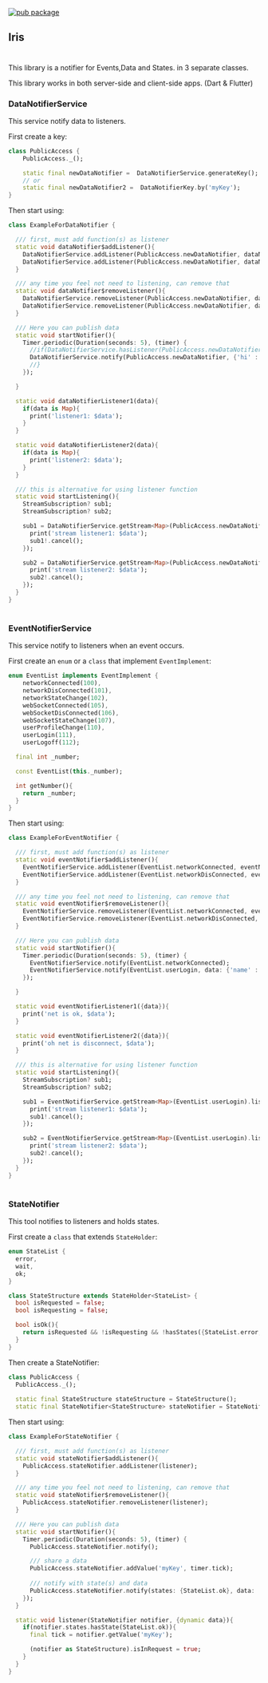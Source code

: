 [//]: # ([![Dart CI]&#40;https://github.com/dart-lang/args/actions/workflows/test-package.yml/badge.svg&#41;]&#40;https://github.com/dart-lang/args/actions/workflows/test-package.yml&#41;)
[![pub package](https://img.shields.io/pub/v/args.svg)](https://pub.dev/packages/args)

## Iris
# 
This library is a notifier for Events,Data and States. in 3 separate classes.

This library works in both server-side and client-side apps. (Dart & Flutter)


### DataNotifierService

This service notify data to listeners.

First create a key:

```dart
class PublicAccess {
    PublicAccess._();

    static final newDataNotifier =  DataNotifierService.generateKey();
    // or
    static final newDataNotifier2 =  DataNotifierKey.by('myKey');
}
```

Then start using:

```dart
class ExampleForDataNotifier {

  /// first, must add function(s) as listener
  static void dataNotifier$addListener(){
    DataNotifierService.addListener(PublicAccess.newDataNotifier, dataNotifierListener1);
    DataNotifierService.addListener(PublicAccess.newDataNotifier, dataNotifierListener2);
  }

  /// any time you feel not need to listening, can remove that
  static void dataNotifier$removeListener(){
    DataNotifierService.removeListener(PublicAccess.newDataNotifier, dataNotifierListener1);
    DataNotifierService.removeListener(PublicAccess.newDataNotifier, dataNotifierListener2);
  }

  /// Here you can publish data
  static void startNotifier(){
    Timer.periodic(Duration(seconds: 5), (timer) {
      //if(DataNotifierService.hasListener(PublicAccess.newDataNotifier)){
      DataNotifierService.notify(PublicAccess.newDataNotifier, {'hi' : 'user', 'tick' : '${timer.tick}'});
      //}
    });

  }

  static void dataNotifierListener1(data){
    if(data is Map){
      print('listener1: $data');
    }
  }

  static void dataNotifierListener2(data){
    if(data is Map){
      print('listener2: $data');
    }
  }

  /// this is alternative for using listener function
  static void startListening(){
    StreamSubscription? sub1;
    StreamSubscription? sub2;

    sub1 = DataNotifierService.getStream<Map>(PublicAccess.newDataNotifier).listen((data) {
      print('stream listener1: $data');
      sub1!.cancel();
    });

    sub2 = DataNotifierService.getStream<Map>(PublicAccess.newDataNotifier).listen((data) {
      print('stream listener2: $data');
      sub2!.cancel();
    });
  }
}
```
# 
# 
### EventNotifierService

This service notify to listeners when an event occurs.

First create an `enum` or a `class` that implement `EventImplement`:

```dart
enum EventList implements EventImplement {
    networkConnected(100),
    networkDisConnected(101),
    networkStateChange(102),
    webSocketConnected(105),
    webSocketDisConnected(106),
    webSocketStateChange(107),
    userProfileChange(110),
    userLogin(111),
    userLogoff(112);

  final int _number;

  const EventList(this._number);

  int getNumber(){
    return _number;
  }
}
```

Then start using:

```dart
class ExampleForEventNotifier {

  /// first, must add function(s) as listener
  static void eventNotifier$addListener(){
    EventNotifierService.addListener(EventList.networkConnected, eventNotifierListener1);
    EventNotifierService.addListener(EventList.networkDisConnected, eventNotifierListener2);
  }

  /// any time you feel not need to listening, can remove that
  static void eventNotifier$removeListener(){
    EventNotifierService.removeListener(EventList.networkConnected, eventNotifierListener1);
    EventNotifierService.removeListener(EventList.networkDisConnected, eventNotifierListener2);
  }

  /// Here you can publish data
  static void startNotifier(){
    Timer.periodic(Duration(seconds: 5), (timer) {
      EventNotifierService.notify(EventList.networkConnected);
      EventNotifierService.notify(EventList.userLogin, data: {'name' : 'user-name'});
    });

  }

  static void eventNotifierListener1({data}){
    print('net is ok, $data');
  }

  static void eventNotifierListener2({data}){
    print('oh net is disconnect, $data');
  }

  /// this is alternative for using listener function
  static void startListening(){
    StreamSubscription? sub1;
    StreamSubscription? sub2;

    sub1 = EventNotifierService.getStream<Map>(EventList.userLogin).listen((data) {
      print('stream listener1: $data');
      sub1!.cancel();
    });

    sub2 = EventNotifierService.getStream<Map>(EventList.userLogin).listen((data) {
      print('stream listener2: $data');
      sub2!.cancel();
    });
  }
}
```
# 
# 
### StateNotifier

This tool notifies to listeners and holds states.

First create a `class` that extends `StateHolder`:

```dart
enum StateList {
  error,
  wait,
  ok;
}

class StateStructure extends StateHolder<StateList> {
  bool isRequested = false;
  bool isRequesting = false;

  bool isOk(){
    return isRequested && !isRequesting && !hasStates({StateList.error, StateList.wait});
  }
}
```

Then create a StateNotifier:

```dart
class PublicAccess {
  PublicAccess._();
  
  static final StateStructure stateStructure = StateStructure();
  static final StateNotifier<StateStructure> stateNotifier = StateNotifier(stateStructure);
```

Then start using:

```dart
class ExampleForStateNotifier {

  /// first, must add function(s) as listener
  static void stateNotifier$addListener(){
    PublicAccess.stateNotifier.addListener(listener);
  }

  /// any time you feel not need to listening, can remove that
  static void stateNotifier$removeListener(){
    PublicAccess.stateNotifier.removeListener(listener);
  }

  /// Here you can publish data
  static void startNotifier(){
    Timer.periodic(Duration(seconds: 5), (timer) {
      PublicAccess.stateNotifier.notify();

      /// share a data
      PublicAccess.stateNotifier.addValue('myKey', timer.tick);
      
      /// notify with state(s) and data
      PublicAccess.stateNotifier.notify(states: {StateList.ok}, data: 'any data');
    });
  }

  static void listener(StateNotifier notifier, {dynamic data}){
    if(notifier.states.hasState(StateList.ok)){
      final tick = notifier.getValue('myKey');

      (notifier as StateStructure).isInRequest = true;
    }
  }
}
```


[pub]: https://pub.dev/

